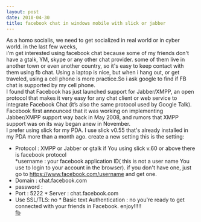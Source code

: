```yaml
---
layout: post
date: 2010-04-30
title: facebook chat in windows mobile with slick or jabber
---
```


As a homo socialis, we need to get socialized in real world or in cyber world. in the last few weeks, <br>
i'm get interested using facebook chat because some of my friends don't have a gtalk, YM, skype or any other chat provider. some of them live in another town or even another country, so it's easy to keep contact with them using fb chat. Using a laptop is nice, but when i hang out, or get traveled, using a cell phone is more practice.So i ask google to find if FB chat is supported by my cell phone.<br>
I found that Facebook has just launched support for Jabber/XMPP, an open protocol that makes it very easy for any chat client or web service to integrate Facebook Chat (it&rsquo;s also the same protocol used by Google Talk). Facebook first announced that it was working on implementing Jabber/XMPP support way back in May 2008, and rumors that XMPP support was on its way began anew in November.<br>
I prefer using slick for my PDA. I use slick v0.55 that's already installed in my PDA more than a month ago. create a new setting this is the setting: <br>
* Protocol : XMPP or Jabber or gtalk if You using slick v.60 or above there is facebook protocol <br>
*username : your facebook application ID( this is not a user name You use to login to your account in the browser). if you don't have one, just go to <a href="https://www.facebook.com/username"> https://www.facebook.com/username</a> and get one. <br>
* Domain : chat.facebook.com <br>
* password : <your facebook="" password=""> <br>
* Port : 5222 * Server : chat.facebook.com <br>
* Use SSL/TLS: no * Basic text Authentication : no you're ready to get connected with your friends in Facebook. enjoy!!!!!<br>
<a href="https://www.facebook.com/username">fb</a>
